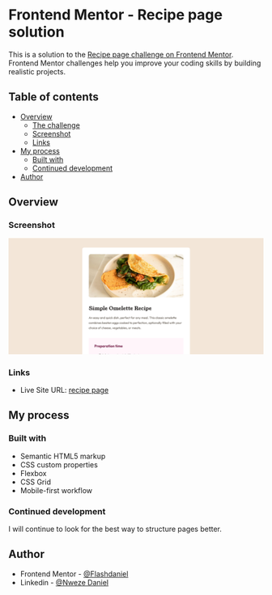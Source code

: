 # Frontend Mentor - Recipe page solution

This is a solution to the [Recipe page challenge on Frontend Mentor](https://www.frontendmentor.io/challenges/recipe-page-KiTsR8QQKm). Frontend Mentor challenges help you improve your coding skills by building realistic projects.

## Table of contents

- [Overview](#overview)
  - [The challenge](#the-challenge)
  - [Screenshot](#screenshot)
  - [Links](#links)
- [My process](#my-process)
  - [Built with](#built-with)
  - [Continued development](#continued-development)
- [Author](#author)

## Overview

### Screenshot

![](./assets/images/Screenshot.png)

### Links

- Live Site URL: [recipe page](https://recipe-page-main3013.netlify.app/)

## My process

### Built with

- Semantic HTML5 markup
- CSS custom properties
- Flexbox
- CSS Grid
- Mobile-first workflow

### Continued development

I will continue to look for the best way to structure pages better.

## Author

- Frontend Mentor - [@Flashdaniel](https://www.frontendmentor.io/profile/Flashdaniel)
- Linkedin - [@Nweze Daniel](https://www.linkedin.com/in/daniel-nweze-017909214/)
